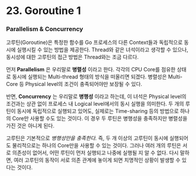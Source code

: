 # 23. Goroutine 1

### Parallelism & Concurrency

고루틴(Goroutine)은 특정한 함수를 Go 프로세스의 다른 Context들과 독립적으로 동시에 실행시킬 수 있는 방법을 제공한다. Thread와 같은 녀석이라고 생각할 수 있으나, 동시성에 대한 고루틴의 접근 방법은 Thread와는 조금 다르다.

먼저 __Parallelism__ 은 우리말로 __병렬성__ 이라고 한다. 각각의 CPU Core를 점유한 상태로 동시에 실행되는 Multi-thread 형태의 방식을 떠올리면 되겠다. 병렬성은 Multi-Core 등 Physical level의 조건이 충족되어야만 보장될 수 있다.

반면, __Concurrency__ 는 우리말로 __병행성__ 이라고 하는데, 이 녀석은 Physical level의 조건과는 상관 없이 프로세스 내 Logical level에서의 동시 실행을 의미한다. 두 개의 루틴이 동시에 독립적으로 실행되고 있어도, 실제로는 Time-sharing 등의 방법으로 하나의 Core만 사용할 수도 있는 것이다. 이 경우 두 루틴은 병행성을 충족하지만 병렬성을 가진 것은 아니게 된다.

고루틴은 기본적으로 _병행성만을 충족한다._ 즉, 두 개 이상의 고루틴이 동시에 실행되어도 물리적으로는 하나의 Core만을 사용할 수 있는 것이다. 그러나 여러 개의 루틴은 서로 의존성이 없어서, 어떤 루틴이 먼저 실행되고 나중에 실행될 지 알 수 없다. 다시 말하면, 여러 고루틴의 동작이 서로 의존 관계에 놓이게 되면 치명적인 상황이 발생할 수 있다는 것이다.
